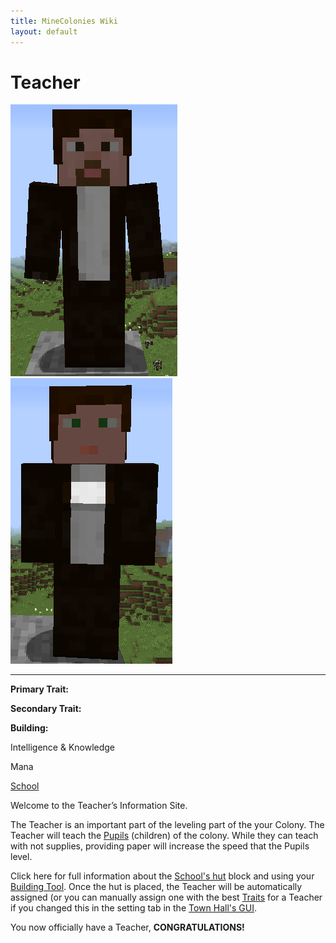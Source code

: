 ```yaml
---
title: MineColonies Wiki
layout: default
---
```

# Teacher

<div class="infobox box text-center">
<img src="../../assets/images/workers/teacher_m.png" alt="Teacher Male" />&nbsp;&nbsp;&nbsp;<img src="../../assets/images/workers/teacher_f.png" alt="Teacher Female" />
<hr />
  <div class="row section-text text-left">
    <div class="col">
      <p><strong>Primary Trait:</strong></p>
      <p><strong>Secondary Trait:</strong></p>
      <p><strong>Building:</strong></p>
    </div>
    <div class="col">
      <p class="traitp">Intelligence & Knowledge</p>
      <p class="traits">Mana</p>
      <p><a href="../buildings/school">School</a></p>
    </div>
  </div>
</div>

Welcome to the Teacher’s Information Site.

The Teacher is an important part of the leveling part of the your Colony. The Teacher will teach the [Pupils](../workers/pupil) (children) of the colony. While they can teach with not supplies, providing paper will increase the speed that the Pupils level. 

Click here for full information about the [School's hut](../buildings/school) block and using your [Building Tool](../items/buildingtool). Once the hut is placed, the Teacher will be automatically assigned (or you can manually assign one with the best [Traits](../systems/workerinfo) for a Teacher if you changed this in the setting tab in the [Town Hall's GUI](../../source/buildings/townhall).

You now officially have a Teacher, **CONGRATULATIONS!**
